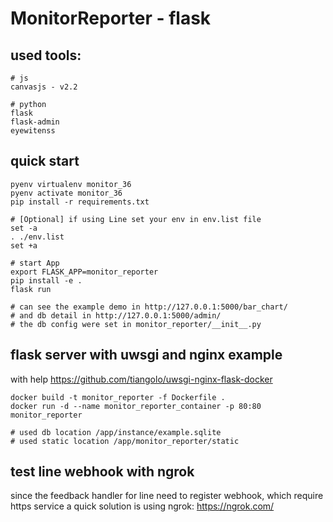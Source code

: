 # MonitorReporter - flask

## used tools:
```
# js
canvasjs - v2.2

# python
flask
flask-admin
eyewitenss
```

## quick start
```
pyenv virtualenv monitor_36
pyenv activate monitor_36
pip install -r requirements.txt

# [Optional] if using Line set your env in env.list file
set -a
. ./env.list
set +a

# start App
export FLASK_APP=monitor_reporter
pip install -e .
flask run

# can see the example demo in http://127.0.0.1:5000/bar_chart/
# and db detail in http://127.0.0.1:5000/admin/
# the db config were set in monitor_reporter/__init__.py

```


## flask server with uwsgi and nginx example
with help https://github.com/tiangolo/uwsgi-nginx-flask-docker
```
docker build -t monitor_reporter -f Dockerfile .
docker run -d --name monitor_reporter_container -p 80:80 monitor_reporter

# used db location /app/instance/example.sqlite
# used static location /app/monitor_reporter/static
```


## test line webhook with ngrok
since the feedback handler for line need to register webhook, which require https service
a quick solution is using ngrok: https://ngrok.com/
